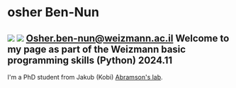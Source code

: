 # osher Ben-Nun
![](https://www.weizmann.ac.il/dept/irb/abramson/sites/dept.irb.abramson/files/15633F066_1.jpg)
![](https://t3.ftcdn.net/jpg/08/38/24/86/360_F_838248675_UtEmzGbyZcslXJDiI9h94KmcHl6Qxig8.jpg) Osher.ben-nun@weizmann.ac.il 
Welcome to my page as part of the Weizmann basic programming skills (Python) 2024.11
---

I'm a PhD student from Jakub (Kobi) [Abramson's lab](https://www.weizmann.ac.il/dept/irb/abramson/).
